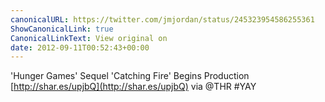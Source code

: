 ```yaml
---
canonicalURL: https://twitter.com/jmjordan/status/245323954586255361
ShowCanonicalLink: true
CanonicalLinkText: View original on
date: 2012-09-11T00:52:43+00:00
---
```

'Hunger Games' Sequel 'Catching Fire' Begins Production [http://shar.es/upjbQ](http://shar.es/upjbQ) via @THR #YAY
